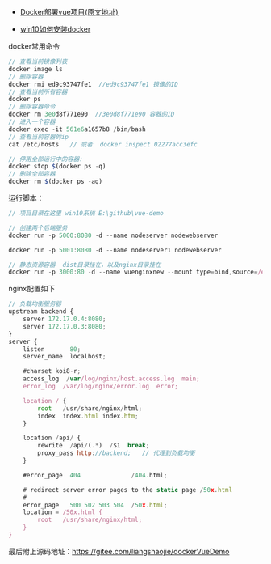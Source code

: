 - [Docker部署vue项目(原文地址)](https://juejin.im/post/5cce4b1cf265da0373719819)

- [win10如何安装docker](https://www.runoob.com/docker/windows-docker-install.html) 

docker常用命令

```javascript
// 查看当前镜像列表
docker image ls 
// 删除容器
docker rmi ed9c93747fe1  //ed9c93747fe1 镜像的ID
// 查看当前所有容器
docker ps
// 删除容器命令
docker rm 3e0d8f771e90  //3e0d8f771e90 容器的ID
// 进入一个容器
docker exec -it 561e6a1657b8 /bin/bash
// 查看当前容器的ip
cat /etc/hosts   // 或者  docker inspect 02277acc3efc

// 停用全部运行中的容器:
docker stop $(docker ps -q)
// 删除全部容器
docker rm $(docker ps -aq)
```

运行脚本：

```javascript
// 项目目录在这里 win10系统 E:\github\vue-demo

// 创建两个后端服务
docker run -p 5000:8080 -d --name nodeserver nodewebserver

docker run -p 5001:8080 -d --name nodeserver1 nodewebserver

// 静态资源容器  dist目录挂在，以及nginx目录挂在
docker run -p 3000:80 -d --name vuenginxnew --mount type=bind,source=/e/github/vue-demo/nginx,target=/etc/nginx/conf.d --mount type=bind,source=/e/github/vue-demo/dist,target=/usr/share/nginx/html nginx

```

nginx配置如下

```javascript
// 负载均衡服务器
upstream backend {
    server 172.17.0.4:8080;
    server 172.17.0.3:8080;
}
server {
    listen       80;
    server_name  localhost;

    #charset koi8-r;
    access_log  /var/log/nginx/host.access.log  main;
    error_log  /var/log/nginx/error.log  error;

    location / {
        root   /usr/share/nginx/html;
        index  index.html index.htm;
    }

    location /api/ {
        rewrite  /api/(.*)  /$1  break;
        proxy_pass http://backend;   // 代理到负载均衡
    }

    #error_page  404              /404.html;

    # redirect server error pages to the static page /50x.html
    #
    error_page   500 502 503 504  /50x.html;
    location = /50x.html {
        root   /usr/share/nginx/html;
    }
}
```

最后附上源码地址：https://gitee.com/liangshaojie/dockerVueDemo